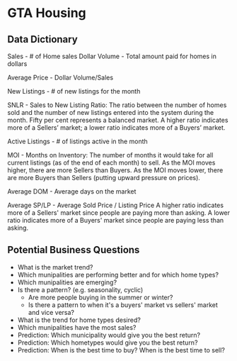 # GTA Housing

## Data Dictionary

Sales - # of Home sales
Dollar Volume - Total amount paid for homes in dollars

Average Price - Dollar Volume/Sales

New Listings - # of new listings for the month

SNLR - Sales to New Listing Ratio: The ratio between the number of homes
sold and the number of new listings entered into the
system during the month. Fifty per cent represents a
balanced market. A higher ratio indicates more of a
Sellers’ market; a lower ratio indicates more of a
Buyers’ market.

Active Listings - # of listings active in the month

MOI - Months on Inventory: The number of months it would take for all
current listings (as of the end of each month) to sell. As
the MOI moves higher, there are more Sellers than
Buyers. As the MOI moves lower, there are more Buyers
than Sellers (putting upward pressure on prices).

Average DOM - Average days on the market

Average SP/LP - Average Sold Price / Listing Price
A higher ratio indicates more of a Sellers' market since people are paying more than asking. A lower ratio indicates more of a Buyers' market since people are paying less than asking.


## Potential Business Questions
- What is the market trend?
- Which munipalities are performing better and for which home types?
- Which munipalities are emerging?
- Is there a pattern? (e.g. seasonality, cyclic)
  - Are more people buying in the summer or winter?
  - Is there a pattern to when it's a buyers' market vs sellers' market and vice versa?
- What is the trend for home types desired?
- Which munipalities have the most sales?
- Prediction: Which municipality would give you the best return?
- Prediction: Which hometypes would give you the best return?
- Prediction: When is the best time to buy? When is the best time to sell?
